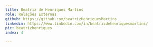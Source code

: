 ```yaml
---
title: Beatriz de Henriques Martins
role: Relações Externas
github: https://github.com/beatrizHenriquesMartins
linkedin: https://www.linkedin.com/in/beatrizdehenriquesmartins/
pic: beatrizhenriques
index: 4

---
```

